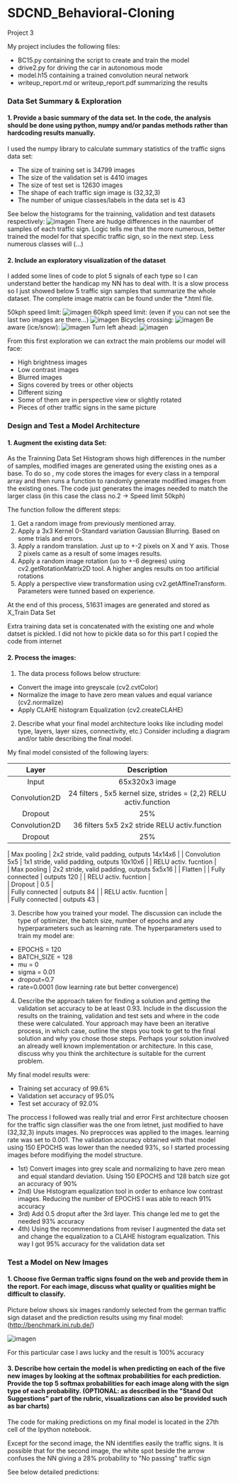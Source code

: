 # SDCND_Behavioral-Cloning

Project 3

My project includes the following files:

* BC15.py containing the script to create and train the model
* drive2.py for driving the car in autonomous mode
* model.h15 containing a trained convolution neural network
* writeup_report.md or writeup_report.pdf summarizing the results


### Data Set Summary & Exploration

#### 1. Provide a basic summary of the data set. In the code, the analysis should be done using python, numpy and/or pandas methods rather than hardcoding results manually.

I used the numpy library to calculate summary statistics of the traffic
signs data set:

* The size of training set is 34799 images
* The size of the validation set is 4410 images
* The size of test set is 12630 images
* The shape of each traffic sign image is (32,32,3)
* The number of unique classes/labels in the data set is 43

See below the histograms for the trainning, validation and test datasets respectively:
![imagen](https://user-images.githubusercontent.com/41348711/43163666-197b21d2-8f8f-11e8-87a3-e42136425f70.png)
There are hudge differences in the naumber of samples of each traffic sign. Logic tells me that the more numerous, better trained the model for that specific traffic sign, so in the next step. Less numerous classes will (...) 

#### 2. Include an exploratory visualization of the dataset
I added some lines of code to plot 5 signals of each type so I can understand better the handicap my NN has to deal with. It is a slow process so I just showed below 5 traffic sign samples that summarize the whole dataset. The complete image matrix can be found under the *.html file.   

50kph speed limit:
![imagen](https://user-images.githubusercontent.com/41348711/43152871-038a6410-8f70-11e8-93b9-66204018ef3e.png)
60kph speed limit: (even if you can not see the last two images are there...)
![imagen](https://user-images.githubusercontent.com/41348711/43153037-759d6b42-8f70-11e8-83ee-b973d7e882fc.png)
Bicycles crossing:
![imagen](https://user-images.githubusercontent.com/41348711/43153653-2734be36-8f72-11e8-9cbc-8053fa48598b.png)
Be aware (ice/snow):
![imagen](https://user-images.githubusercontent.com/41348711/43153788-8b521134-8f72-11e8-9e2d-5bfec22c9f52.png)
Turn left ahead:
![imagen](https://user-images.githubusercontent.com/41348711/43154025-39a854d2-8f73-11e8-8f03-d36b40882c6a.png)

From this first exploration we can extract the main problems our model will face:
* High brightness images
* Low contrast images
* Blurred images
* Signs covered by trees or other objects
* Different sizing
* Some of them are in perspective view or slightly rotated
* Pieces of other traffic signs in the same picture

### Design and Test a Model Architecture

#### 1. Augment the existing data Set:

As the Trainning Data Set Histogram shows high differences in the number of samples, modified images are generated using the existing ones as a base. To do so , my code stores the images for every class in a temporal array and then runs a function to randomly generate modified images from the existing ones. The code just generates the images needed to match the larger class (in this case the class no.2 -> Speed limit 50kph)

The function follow the different steps: 

1. Get a random image from previously mentioned array.
2. Apply a 3x3 Kernel 0-Standard variation Gaussian Blurring. Based on some trials and errors.
2. Apply a random translation. Just up to +-2 pixels on X and Y axis. Those 2 pixels came as a result of some images results.
3. Apply a random image rotation (uo to +-6 degrees) using cv2.getRotationMatrix2D tool. A higher angles results on too artificial rotations
4. Apply a perspective view transformation using cv2.getAffineTransform. Parameters were tunned based on experience.

At the end of this process, 51631 images are generated and stored as X_Train Data Set

Extra training data set is concatenated with the existing one and whole datset is pickled. I did not how to pickle data so for this part I copied the code from internet


#### 2. Process the images:

1. The data process follows below structure:
* Convert the image into greyscale (cv2.cvtColor)
* Normalize the image to have zero mean values and equal variance (cv2.normalize)
* Apply CLAHE histogram Equalization (cv2.createCLAHE)

2. Describe what your final model architecture looks like including model type, layers, layer sizes, connectivity, etc.) Consider including a diagram and/or table describing the final model.


My final model consisted of the following layers:

| Layer         		|     Description	        					| 
|:---------------------:|:---------------------------------------------:| 
| Input         		| 65x320x3 image| 
| Convolution2D     	| 24 filters , 5x5 kernel size, strides = (2,2) RELU activ.function 	|
| Dropout			|	25%											|
| Convolution2D     	| 36 filters 5x5 2x2 stride RELU activ.function 	|
| Dropout			|	25%											|

| Max pooling	      	| 2x2 stride,  valid padding,  outputs 14x14x6 	|
| Convolution 5x5	    | 1x1 stride, valid padding, outputs 10x10x6 	|
| RELU	activ. fucntion				|			
| Max pooling	      	| 2x2 stride,  valid padding,  outputs 5x5x16 	|
| Flatten				|
| Fully connected		|         							outputs 120		|
| RELU	activ. fucntion				|		
| Dropout				|	0.5 |	
| Fully connected		|         							outputs 84		|
| RELU	activ. fucntion				|		
| Fully connected		|         							outputs 43		|	

3. Describe how you trained your model. The discussion can include the type of optimizer, the batch size, number of epochs and any hyperparameters such as learning rate.
The hyperparameters used to train my model are:
* EPOCHS = 120
* BATCH_SIZE = 128
* mu = 0
* sigma = 0.01
* dropout=0.7
* rate=0.0001  (low learning rate but better convergence)

4. Describe the approach taken for finding a solution and getting the validation set accuracy to be at least 0.93. Include in the discussion the results on the training, validation and test sets and where in the code these were calculated. Your approach may have been an iterative process, in which case, outline the steps you took to get to the final solution and why you chose those steps. Perhaps your solution involved an already well known implementation or architecture. In this case, discuss why you think the architecture is suitable for the current problem.

My final model results were:

* Training set accuracy of 99.6%
* Validation set accuracy of 95.0%
* Test set accuracy of 92.0%

The proccess I followed was really trial and error 
First architecture choosen for the traffic sign classifier was the one from letnet, just modified to have (32,32,3) inputs images. No preprocces was applied to the images. learning rate was set to 0.001. The validation accuracy obtained with that model using 150 EPOCHS was lower than the needed 93%, so I started processing images before modifiying the model structure. 
* 1st) Convert images into grey scale and normalizing to have zero mean and equal standard deviation. Using 150 EPOCHS and 128 batch size got an accuracy of 90%
* 2nd) Use Histogram equalization tool in order to enhance low contrast images. Reducing the number of EPOCHS I was able to reach 91% accuracy
* 3rd) Add 0.5 droput after the 3rd layer. This change led me to get the needed 93% accuracy
* 4th) Using the recommendations from reviser I augmented the data set and change the equalization to a CLAHE histogram equalization. This way I got 95% accuracy for the validation data set

### Test a Model on New Images

#### 1. Choose five German traffic signs found on the web and provide them in the report. For each image, discuss what quality or qualities might be difficult to classify.

Picture below shows six images randomly selected from the german traffic sign dataset and the prediction results using my final model: (http://benchmark.ini.rub.de/)

![imagen](https://user-images.githubusercontent.com/41348711/43659893-a69a4c2a-975d-11e8-8ea2-aee86bc0764b.png)

For this particular case I aws lucky and the result is 100% accuracy

#### 3. Describe how certain the model is when predicting on each of the five new images by looking at the softmax probabilities for each prediction. Provide the top 5 softmax probabilities for each image along with the sign type of each probability. (OPTIONAL: as described in the "Stand Out Suggestions" part of the rubric, visualizations can also be provided such as bar charts)


The code for making predictions on my final model is located in the 27th cell of the Ipython notebook.

Except for the second image, the NN identifies easily the traffic signs. It is possible that for the second image, the white spot beside the arrow confuses the NN giving a 28% probability to "No passing" traffic sign 

See below detailed predictions: 






